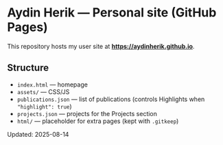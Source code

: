 # Aydin Herik — Personal site (GitHub Pages)

This repository hosts my user site at **https://aydinherik.github.io**.

## Structure
- `index.html` — homepage
- `assets/` — CSS/JS
- `publications.json` — list of publications (controls Highlights when `"highlight": true`)
- `projects.json` — projects for the Projects section
- `html/` — placeholder for extra pages (kept with `.gitkeep`)

Updated: 2025-08-14
